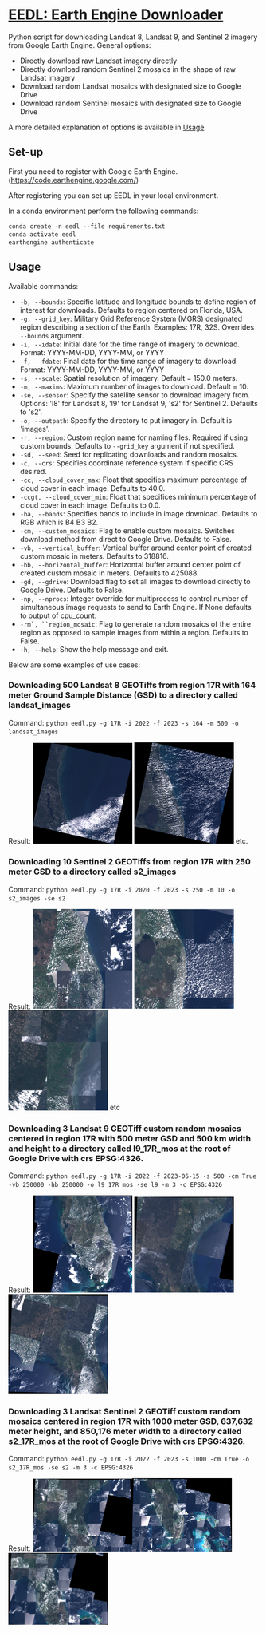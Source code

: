 # <span style = "text-decoration:underline">EEDL: Earth Engine Downloader</span>

Python script for downloading Landsat 8, Landsat 9, and Sentinel 2 imagery from Google Earth Engine.
General options:
  * Directly download raw Landsat imagery directly
  * Directly download random Sentinel 2 mosaics in the shape of raw Landsat imagery
  * Download random Landsat mosaics with designated size to Google Drive
  * Download random Sentinel mosaics with designated size to Google Drive

A more detailed explanation of options is available in [Usage](#usage).

## Set-up
First you need to register with Google Earth Engine. (https://code.earthengine.google.com/)

After registering you can set up EEDL in your local environment.

In a conda environment perform the following commands:
```
conda create -n eedl --file requirements.txt
conda activate eedl
earthengine authenticate
```

## Usage

Available commands:
* ```-b, --bounds```: Specific latitude and longitude bounds to define region of interest for downloads. Defaults to region centered on Florida, USA.
* ```-g, --grid_key```: Military Grid Reference System (MGRS) designated region describing a section of the Earth. Examples: 17R, 32S. Overrides ```--bounds``` argument.
* ```-i, --idate```: Initial date for the time range of imagery to download. Format: YYYY-MM-DD, YYYY-MM, or YYYY
* ```-f, --fdate```: Final date for the time range of imagery to download. Format: YYYY-MM-DD, YYYY-MM, or YYYY
* ```-s, --scale```: Spatial resolution of imagery. Default = 150.0 meters.
* ```-m, --maxims```: Maximum number of images to download. Default = 10.
* ```-se, --sensor```: Specify the satellite sensor to download imagery from. Options: 'l8' for Landsat 8, 'l9' for Landsat 9, 's2' for Sentinel 2. Defaults to 's2'.
* ```-o, --outpath```: Specify the directory to put imagery in. Default is 'images'.
* ```-r, --region```: Custom region name for naming files. Required if using custom bounds. Defaults to ```--grid_key``` argument if not specified.
* ```-sd, --seed```: Seed for replicating downloads and random mosaics. 
* ```-c, --crs```: Specifies coordinate reference system if specific CRS desired. 
* ```-cc, --cloud_cover_max```: Float that specifies maximum percentage of cloud cover in each image. Defaults to 40.0.
* ```-ccgt, --cloud_cover_min```: Float that specifices minimum percentage of cloud cover in each image. Defaults to 0.0.
* ```-ba, --bands```: Specifies bands to include in image download. Defaults to RGB which is B4 B3 B2.
* ```-cm, --custom_mosaics```: Flag to enable custom mosaics. Switches download method from direct to Google Drive. Defaults to False.
* ```-vb, --vertical_buffer```: Vertical buffer around center point of created custom mosaic in meters. Defaults to 318816.
* ```-hb, --horizontal_buffer```: Horizontal buffer around center point of created custom mosaic in meters. Defaults to 425088.
* ```-gd, --gdrive```: Download flag to set all images to download directly to Google Drive. Defaults to False.
* ```-np, --nprocs```: Integer override for multiprocess to control number of simultaneous image requests to send to Earth Engine. If None defaults to output of cpu_count.
* ```-rm`, ``region_mosaic```: Flag to generate random mosaics of the entire region as opposed to sample images from within a region. Defaults to False.
* ```-h, --help```: Show the help message and exit.

Below are some examples of use cases:
### Downloading 500 Landsat 8 GEOTiffs from region 17R with 164 meter Ground Sample Distance (GSD) to a directory called landsat_images
Command: ```python eedl.py -g 17R -i 2022 -f 2023 -s 164 -m 500 -o landsat_images```

Result: <img src="readme_ims/image.png" width="200" /> <img src="readme_ims/image-1.png" width="200" /> etc.

### Downloading 10 Sentinel 2 GEOTiffs from region 17R with 250 meter GSD to a directory called s2_images

Command: ```python eedl.py -g 17R -i 2020 -f 2023 -s 250 -m 10 -o s2_images -se s2```

Result: <img src="readme_ims/image-2.png" width="200" /> <img src="readme_ims/image-3.png" width="200" /> <img src="readme_ims/image-4.png" width="200" /> etc

### Downloading 3 Landsat 9 GEOTiff custom random mosaics centered in region 17R with 500 meter GSD and 500 km width and height to a directory called l9_17R_mos at the root of Google Drive with crs EPSG:4326.

Command: ```python eedl.py -g 17R -i 2022 -f 2023-06-15 -s 500 -cm True -vb 250000 -hb 250000 -o l9_17R_mos -se l9 -m 3 -c EPSG:4326```

Result: <img src="readme_ims/image-5.png" width="200" /> <img src="readme_ims/image-6.png" width="200" /> <img src="readme_ims/image-7.png" width="200" />

### Downloading 3 Landsat Sentinel 2 GEOTiff custom random mosaics centered in region 17R with 1000 meter GSD, 637,632 meter height, and 850,176 meter width to a directory called s2_17R_mos at the root of Google Drive with crs EPSG:4326.

Command: ```python eedl.py -g 17R -i 2022 -f 2023 -s 1000 -cm True -o s2_17R_mos -se s2 -m 3 -c EPSG:4326```

Result: <img src="readme_ims/image-8.png" width="200" /><img src="readme_ims/image-9.png" width="200" /><img src="readme_ims/image-10.png" width="200" />
